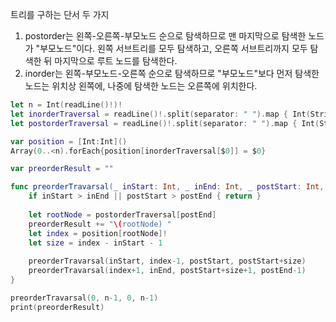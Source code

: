 트리를 구하는 단서 두 가지
1.  postorder는 왼쪽-오른쪽-부모노드 순으로 탐색하므로 맨 마지막으로 탐색한 노드가 "부모노드"이다. 왼쪽 서브트리를 모두 탐색하고, 오른쪽 서브트리까지 모두 탐색한 뒤 마지막으로 루트 노드를 탐색한다.
2.  inorder는 왼쪽-부모노드-오른쪽 순으로 탐색하므로 "부모노드"보다 먼저 탐색한 노드는 위치상 왼쪽에, 나중에 탐색한 노드는 오른쪽에 위치한다.

```swift
let n = Int(readLine()!)!
let inorderTraversal = readLine()!.split(separator: " ").map { Int(String($0))! }
let postorderTraversal = readLine()!.split(separator: " ").map { Int(String($0))! }

var position = [Int:Int]()
Array(0..<n).forEach{position[inorderTraversal[$0]] = $0}

var preorderResult = ""

func preorderTravarsal(_ inStart: Int, _ inEnd: Int, _ postStart: Int, _ postEnd: Int) {
    if inStart > inEnd || postStart > postEnd { return }
    
    let rootNode = postorderTraversal[postEnd]
    preorderResult += "\(rootNode) "
    let index = position[rootNode]!
    let size = index - inStart - 1
    
    preorderTravarsal(inStart, index-1, postStart, postStart+size)
    preorderTravarsal(index+1, inEnd, postStart+size+1, postEnd-1)
}

preorderTravarsal(0, n-1, 0, n-1)
print(preorderResult)
```
